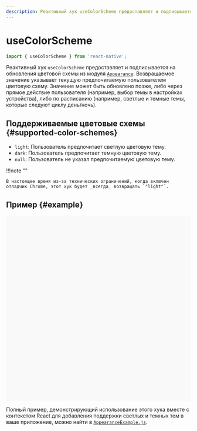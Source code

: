 ```yaml
---
description: Реактивный хук useColorScheme предоставляет и подписывается на обновления цветовой схемы из модуля Appearance
---
```


# useColorScheme

```ts
import { useColorScheme } from 'react-native';
```

Реактивный хук `useColorScheme` предоставляет и подписывается на обновления цветовой схемы из модуля [`Appearance`](appearance.md). Возвращаемое значение указывает текущую предпочитаемую пользователем цветовую схему. Значение может быть обновлено позже, либо через прямое действие пользователя (например, выбор темы в настройках устройства), либо по расписанию (например, светлые и темные темы, которые следуют циклу день/ночь).

## Поддерживаемые цветовые схемы {#supported-color-schemes}

-   `light`: Пользователь предпочитает светлую цветовую тему.
-   `dark`: Пользователь предпочитает темную цветовую тему.
-   `null`: Пользователь не указал предпочитаемую цветовую тему.

!!!note ""

    В настоящее время из-за технических ограничений, когда включен отладчик Chrome, этот хук будет _всегда_ возвращать `"light"`.

## Пример {#example}

<div data-snack-id="@bndby/usecolorscheme-example" data-snack-platform="web" data-snack-preview="true" data-snack-theme="light" style="overflow:hidden;background:#F9F9F9;border:1px solid var(--color-border);border-radius:4px;height:505px;width:100%"></div>

Полный пример, демонстрирующий использование этого хука вместе с контекстом React для добавления поддержки светлых и темных тем в ваше приложение, можно найти в [`AppearanceExample.js`](https://github.com/facebook/react-native/blob/main/packages/rn-tester/js/examples/Appearance/AppearanceExample.js).
